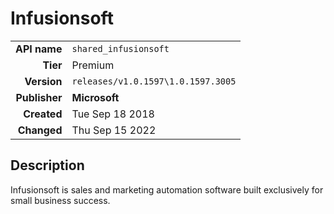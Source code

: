 # Infusionsoft
| | |
|-:|-|
|**API name**|`shared_infusionsoft`|
|**Tier**|Premium|
|**Version**|`releases/v1.0.1597\1.0.1597.3005`|
|**Publisher**|**Microsoft**|
|**Created**|Tue Sep 18 2018|
|**Changed**|Thu Sep 15 2022|

## Description
Infusionsoft is sales and marketing automation software built exclusively for small business success.
